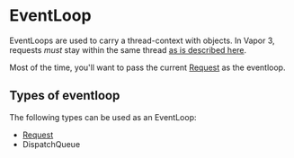 # EventLoop

EventLoops are used to carry a thread-context with objects. In Vapor 3, requests *must* stay within the same thread [as is described here](../concepts/async.md).

Most of the time, you'll want to pass the current [Request](../http/request.md) as the eventloop.

## Types of eventloop

The following types can be used as an EventLoop:

- [Request](../http/request.md)
- DispatchQueue
